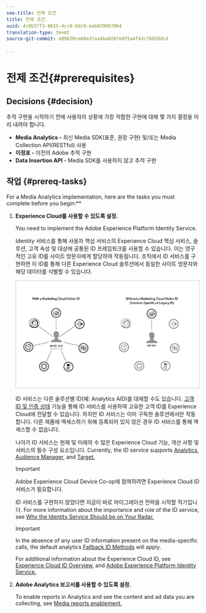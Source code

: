 ```yaml
---
seo-title: 전제 조건
title: 전제 조건
uuid: 4c0b37f3-8615-4cc0-b9c9-eeb029067064
translation-type: tm+mt
source-git-commit: e89620ce60a37aa4ba0207e8f5a4f43c76026dcd

---
```



# 전제 조건{#prerequisites}

## Decisions {#decision}

추적 구현을 시작하기 전에 사용자의 상황에 가장 적합한 구현에 대해 몇 가지 결정을 미리 내려야 합니다.

* **Media Analytics -** 최신 Media SDK(표준, 권장 구현) 및/또는 Media Collection API(RESTful) 사용
* **이정표 -** 이전의 Adobe 추적 구현
* **Data Insertion API -** Media SDK를 사용하지 않고 추적 구현

## 작업 {#prereq-tasks}

For a Media Analytics implementation, here are the tasks you must complete before you begin:**

1. **Experience Cloud를 사용할 수 있도록 설정.**

   You need to implement the Adobe Experience Platform Identity Service.

    Identity 서비스를 통해 사용자 핵심 서비스의 Experience Cloud 핵심 서비스, 솔루션, 고객 속성 및 대상에 공통된 ID 프레임워크를 사용할 수 있습니다. 이는 영구적인 고유 ID를 사이트 방문자에게 할당하여 작동됩니다. 조직에서 ID 서비스를 구현하면 이 ID를 통해 다른 Experience Cloud 솔루션에서 동일한 사이트 방문자와 해당 데이터를 식별할 수 있습니다.

   ![](assets/mc_id_service_graphic.png)

   ID 서비스는 다른 솔루션별 ID(예: Analytics AID)를 대체할 수도 있습니다. [고객 ID 및 인증 상태](https://marketing.adobe.com/resources/help/en_US/mcvid/mcvid-authenticated-state.html) 기능을 통해 ID 서비스를 사용하여 고유한 고객 ID를 Experience Cloud에 전달할 수 있습니다. 하지만 ID 서비스는 이미 구독한 솔루션에서만 작동합니다. 다른 제품에 액세스하기 위해 등록되어 있지 않은 경우 ID 서비스를 통해 액세스할 수 없습니다.

   나아가 ID 서비스는 현재 및 미래의 수 많은 Experience Cloud 기능, 개선 사항 및 서비스의 필수 구성 요소입니다. Currently, the ID service supports [Analytics,](https://www.adobe.com/marketing-cloud/web-analytics.html) [Audience Manager,](https://www.adobe.com/marketing-cloud/data-management-platform.html) and [Target.](https://www.adobe.com/marketing-cloud/testing-targeting.html)

   >[!IMPORTANT]
   >
   >Adobe Experience Cloud Device Co-op에 참여하려면 Experience Cloud ID 서비스가 필요합니다.

   ID 서비스를 구현하지 않았다면 지금이 바로 마이그레이션 전략을 시작할 적기입니다. For more information about the importance and role of the ID service, see [Why the Identity Service Should be on Your Radar.](https://blogs.adobe.com/digitalmarketing/analytics/why-new-adobe-marketing-cloud-id-service-should-be-on-your-radar/)

   >[!IMPORTANT]
   >
   >In the absence of any user ID information present on the media-specific calls, the default analytics [Fallback ID Methods](https://docs-author.corp.adobe.com/content/help/en/analytics/implementation/javascript-implementation/unique-visitors/visid-fallback.html) will apply.

   For additional information about the Experience Cloud ID, see [Experience Cloud ID Overview,](https://marketing.adobe.com/resources/help/en_US/mcvid/mcvid-overview.html) and [Adobe Experience Platform Identity Service.](https://marketing.adobe.com/resources/help/en_US/mcvid/)

1. **Adobe Analytics 보고서를 사용할 수 있도록 설정.**

   To enable reports in Analytics and see the content and ad data you are collecting, see [Media reports enablement.](/help/media-reports/media-reports-enable.md)

